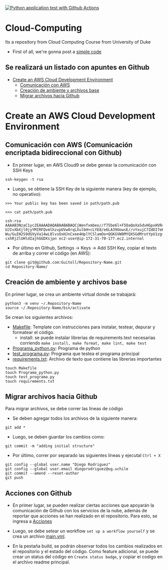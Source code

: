 [![Python application test with Github Actions](https://github.com/Guitoll/Cloud-Computing/actions/workflows/main.yml/badge.svg)](https://github.com/Guitoll/Cloud-Computing/actions/workflows/main.yml)

# Cloud-Computing
Its a repository from Cloud Computing Course from University of Duke

* First of all, we're gonna post a [simple code](https://github.com/Guitoll/Cloud-Computing/blob/main/Cloud_computing.ipynb)

## Se realizará un listado con apuntes en Github

* [Create an AWS Cloud Development Environment](https://github.com/Guitoll/Cloud-Computing/edit/main/README.md#create-an-aws-cloud-development-environment)
  * [Comunicación con AWS](https://github.com/Guitoll/Cloud-Computing/edit/main/README.md#comunicaci%C3%B3n-con-aws-comunicaci%C3%B3n-encriptada-bidireccional-con-github)
  * [Creación de ambiente y archivos base](https://github.com/Guitoll/Cloud-Computing/edit/main/README.md#creaci%C3%B3n-de-ambiente-y-archivos-base)
  * [Migrar archivos hacia Github](https://github.com/Guitoll/Cloud-Computing/blob/main/README.md#migrar-archivos-hacia-github)
  
# Create an AWS Cloud Development Environment

## Comunicación con AWS (Comunicación encriptada bidireccional con Github)
* En primer lugar, en AWS Cloud9 se debe genear la comunicación con SSH Keys
```
ssh-keygen -t rsa
```
* Luego, se obtiene la SSH Key de la siguiente manera (key de ejemplo, no operativo):

```
>>> Your public key has been saved in path/path.pub

>>> cat path/path.pub

ssh-rsa AAAAB3NzaC1yc2EAAAADAQABAABABAQCjWenfxmbeo//f75be6l+F5OaQoXaSdvHGpxHVR4R9kShiNIZUwlIQE2+MjcBBn0uIAHjcfnGAs5wXa5d/
UJIvXbXjl0jyYMIRFQvmlhzvpUVw0rqLXulbH+cLYE8/e6LA39UowsE//vYxujC7ZdDI7eK8mKVGa9gJLMO5xCKwiyjrnuq5FVRAv4poQPhgy8vqZ5c9CKjX
Wu/GuIH2S9dGVyVa14wL0lvsOxHJnCxee4HplYCSlamOo+QGKGVW8MYQXSGdMrotYpU1zg+8he0hVGVPg7T+P7/4+vwrF6jtE+rBUDWmHIpa5DOOR2NelMaWm
cxhRj2lUHldIajhGGDXsjpn ec2-user@ip-172-31-70-177.ec2.internal

```
* Por último en Github, Settings -> Keys -> Add SSH Key, copiar el texto de arriba y correr el código (en AWS):
```
git clone git@github.com:Guitoll/Repository-Name.git
cd Repository-Name/
```
## Creación de ambiente y archivos base
En primer lugar, se crea un ambiente virtual donde se trabajará:
```
python3 -m venv ~/.Repository-Name
source ~/.Repository-Name/bin/activate
```

Se crean los siguientes archivos:
* [Makefile](https://github.com/Guitoll/Cloud-Computing/blob/main/Makefile): Template con instrucciones para instalar, testear, depurar y formatear el código.
   * install: se puede instalar librerias de requirements.text necesarias corriendo `make install, make format, make lint, make test` 
* [Programa_python.py](https://github.com/Guitoll/Cloud-Computing/blob/main/hello.py): Programa de python
* [test_programa.py](https://github.com/Guitoll/Cloud-Computing/blob/main/test_hello.py): Programa que testea el programa principal
* [requirements.txt](https://github.com/Guitoll/Cloud-Computing/blob/main/requirements.txt): Archivo de texto que contiene las librerias importantes
```
touch Makefile
touch Programa_python.py
touch test_programa.py
touch requirements.txt
```
## Migrar archivos hacia Github
Para migrar archivos, se debe correr las líneas de código
* Se deben agregar todos los archivos de la siguiente manera:
```
git add *
```
* Luego, se deben guardar los cambios como:

```
git commit -m "adding initial structure"
```
* Por último, correr por separado las siguientes líneas y ejecutal `Ctrl + X`

```
git config --global user.name "Diego Rodriguez"
git config --global user.email diegorodriguez@ug.uchile
git commit --amend --reset-author
git push
```

## Acciones con Github

* En primer lugar, se pueden realizar ciertas acciones que apoyarán la comunicación de Github con los servicios de la nube, además de reportar que acciones se han realizado en el repositorio. Para esto, se ingresa a [Acciones](https://github.com/Guitoll/Cloud-Computing/actions)

* Luego, se debe setear un workflow `set up a workflow yourself` y se crea un archivo [main.yml](https://github.com/Guitoll/Cloud-Computing/blob/main/.github/workflows/main.yml).

* En la pestaña build, se podrán observar todos los cambios realizados en el repositorio y el estado del código. Como feature adicional, se puede crear un status del código en `Create status badge`, y copiar el codigo en el archivo readme principal. 
